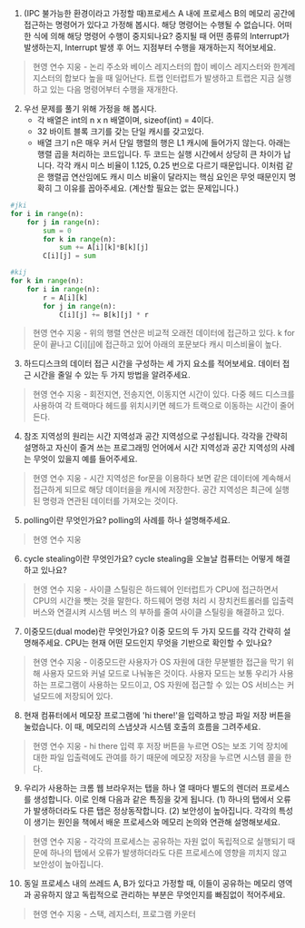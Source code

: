1. (IPC 불가능한 환경이라고 가정할 때)프로세스 A 내에 프로세스 B의 메모리 공간에 접근하는 명령어가 있다고 가정해 봅시다. 해당 명령어는 수행될 수 없습니다. 어떠한 식에 의해 해당 명령어 수행이 중지되나요? 중지될 때 어떤 종류의 Interrupt가 발생하는지, Interrupt 발생 후 어느 지점부터 수행을 재개하는지 적어보세요.
> 현영
> 연수
> 지웅 - 논리 주소와 베이스 레지스터의 합이 베이스 레지스터와 한계레지스터의 합보다 높을 때 일어난다. 트랩 인터럽트가 발생하고 트랩은 지금 실행하고 있는 다음 명령어부터 수행을 재개한다.


2. 우선 문제를 풀기 위해 가정을 해 봅시다.
	- 각 배열은 int의 n x n 배열이며, sizeof(int) = 4이다.
	- 32 바이트 블록 크기를 갖는 단일 캐시를 갖고있다.
	- 배열 크기 n은 매우 커서 단일 행렬의 행은 L1 캐시에 들어가지 않는다.
	아래는 행렬 곱을 처리하는 코드입니다. 두 코드는 실행 시간에서 상당히 큰 차이가 납니다. 각각 캐시 미스 비율이 1.125, 0.25 번으로 다르기 때문입니다. 이처럼 같은 행렬곱 연산임에도 캐시 미스 비율이 달라지는 핵심 요인은 무엇 때문인지 명확히 그 이유를 꼽아주세요. (계산할 필요는 없는 문제입니다.)
```python
#jki
for i in range(n):
	for j in range(n):
    	sum = 0
    	for k in range(n):
        	sum += A[i][k]*B[k][j]
        C[i][j] = sum

#kij
for k in range(n):
	for i in range(n):
    	r = A[i][k]
        for j in range(n):
        	C[i][j] += B[k][j] * r

```

> 현영
> 연수
> 지웅 - 위의 행렬 연산은 비교적 오래전 데이터에 접근하고 있다. k for문이 끝나고 C[i][j]에 접근하고 있어 아래의 포문보다 캐시 미스비율이 높다.

3. 하드디스크의 데이터 접근 시간을 구성하는 세 가지 요소를 적어보세요. 데이터 접근 시간을 줄일 수 있는 두 가지 방법을 알려주세요.

> 현영
> 연수
> 지웅 - 회전지연, 전송지연, 이동지연 시간이 있다. 다중 헤드 디스크를 사용하여 각 트랙마다 헤드를 위치시키면 헤드가 트랙으로 이동하는 시간이 줄어든다.

4. 참조 지역성의 원리는 시간 지역성과 공간 지역성으로 구성됩니다. 각각을 간략히 설명하고 자신이 즐겨 쓰는 프로그래밍 언어에서 시간 지역성과 공간 지역성의 사례는 무엇이 있을지 예를 들어주세요.

> 현영
> 연수
> 지웅 - 시간 지역성은 for문을 이용하다 보면 같은 데이터에 계속해서 접근하게 되므로 해당 데이터을을 캐시에 저장한다. 공간 지역성은 최근에 실행된 명령과 연관된 데이터를 가져오는 것이다.

5. polling이란 무엇인가요? polling의 사례를 하나 설명해주세요.

> 현영
> 연수
> 지웅

6. cycle stealing이란 무엇인가요? cycle stealing을 오늘날 컴퓨터는 어떻게 해결하고 있나요?

> 현영
> 연수
> 지웅 - 사이클 스틸링은 하드웨어 인터럽트가 CPU에 접근하면서 CPU의 시간을 뺏는 것을 말한다. 하드웨어 명령 처리 시 장치컨트롤러를 입출력 버스와 연결시켜 시스템 버스 의 부하를 줄여 사이클 스틸링을 해결하고 있다.

7. 이중모드(dual mode)란 무엇인가요? 이중 모드의 두 가지 모드를 각각 간략히 설명해주세요. CPU는 현재 어떤 모드인지 무엇을 기반으로 확인할 수 있나요?

> 현영
> 연수
> 지웅 - 이중모드란 사용자가 OS 자원에 대한 무분별한 접근을 막기 위해 사용자 모드와 커널 모드로 나눠놓은 것이다. 사용자 모드는 보통 우리가 사용하는 프로그램이 사용하는 모드이고, OS 자원에 접근할 수 있는 OS 서비스는 커널모드에 저장되어 있다. 

8. 현재 컴퓨터에서 메모장 프로그램에 'hi there!'을 입력하고 방금 파일 저장 버튼을 눌렀습니다. 이 때, 메모리의 스냅샷과 시스템 호출의 흐름을 그려주세요.


> 현영
> 연수
> 지웅 - hi there 입력 후 저장 버튼을 누르면 OS는 보조 기억 장치에 대한 파일 입출력에도 관여를 하기 때문에 메모장 저장을 누르면 시스템 콜을 한다. 


9. 우리가 사용하는 크롬 웹 브라우저는 탭을 하나 열 때마다 별도의 렌더러 프로세스를 생성합니다. 이로 인해 다음과 같은 특징을 갖게 됩니다. 
    (1) 하나의 탭에서 오류가 발생하더라도 다른 탭은 정상동작합니다. 
    (2) 보안성이 높아집니다.
    각각의 특성이 생기는 원인을 책에서 배운 프로세스와 메모리 논의와 연관해 설명해보세요.

> 현영
> 연수
> 지웅 - 각각의 프로세스는 공유하는 자원 없이 독립적으로 실행되기 때문에 하나의 탭에서 오류가 발생하더라도 다른 프로세스에 영향을 끼치지 않고 보안성이 높아집니다.

10. 동일 프로세스 내의 쓰레드 A, B가 있다고 가정할 때, 이들이 공유하는 메모리 영역과 공유하지 않고 독립적으로 관리하는 부분은 무엇인지를 빠짐없이 적어주세요.

> 현영
> 연수
> 지웅 - 스택, 레지스터, 프로그램 카운터